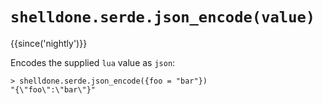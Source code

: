 # `shelldone.serde.json_encode(value)`

{{since('nightly')}}

Encodes the supplied `lua` value as `json`:

```
> shelldone.serde.json_encode({foo = "bar"})
"{\"foo\":\"bar\"}"
```

